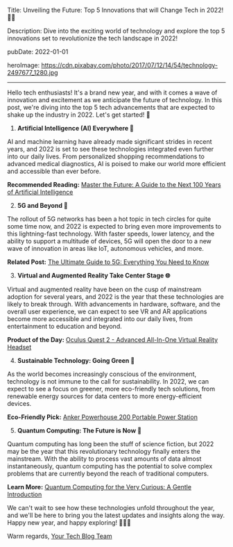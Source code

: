  Title: Unveiling the Future: Top 5 Innovations that will Change Tech in 2022! 🔮🚀

Description: Dive into the exciting world of technology and explore the top 5 innovations set to revolutionize the tech landscape in 2022!

pubDate: 2022-01-01

heroImage: https://cdn.pixabay.com/photo/2017/07/12/14/54/technology-2497677_1280.jpg

---

Hello tech enthusiasts! It's a brand new year, and with it comes a wave of innovation and excitement as we anticipate the future of technology. In this post, we're diving into the top 5 tech advancements that are expected to shake up the industry in 2022. Let's get started! 🌟

1. **Artificial Intelligence (AI) Everywhere 🤖**

AI and machine learning have already made significant strides in recent years, and 2022 is set to see these technologies integrated even further into our daily lives. From personalized shopping recommendations to advanced medical diagnostics, AI is poised to make our world more efficient and accessible than ever before.

**Recommended Reading:** [Master the Future: A Guide to the Next 100 Years of Artificial Intelligence](https://amzn.to/3q07R1w)

2. **5G and Beyond 📱**

The rollout of 5G networks has been a hot topic in tech circles for quite some time now, and 2022 is expected to bring even more improvements to this lightning-fast technology. With faster speeds, lower latency, and the ability to support a multitude of devices, 5G will open the door to a new wave of innovation in areas like IoT, autonomous vehicles, and more.

**Related Post:** [The Ultimate Guide to 5G: Everything You Need to Know](https://yourtechblog.com/5g-guide)

3. **Virtual and Augmented Reality Take Center Stage 🌐**

Virtual and augmented reality have been on the cusp of mainstream adoption for several years, and 2022 is the year that these technologies are likely to break through. With advancements in hardware, software, and the overall user experience, we can expect to see VR and AR applications become more accessible and integrated into our daily lives, from entertainment to education and beyond.

**Product of the Day:** [Oculus Quest 2 - Advanced All-In-One Virtual Reality Headset](https://amzn.to/3rN8G2h)

4. **Sustainable Technology: Going Green 🌱**

As the world becomes increasingly conscious of the environment, technology is not immune to the call for sustainability. In 2022, we can expect to see a focus on greener, more eco-friendly tech solutions, from renewable energy sources for data centers to more energy-efficient devices.

**Eco-Friendly Pick:** [Anker Powerhouse 200 Portable Power Station](https://amzn.to/3rvizZr)

5. **Quantum Computing: The Future is Now 🌌**

Quantum computing has long been the stuff of science fiction, but 2022 may be the year that this revolutionary technology finally enters the mainstream. With the ability to process vast amounts of data almost instantaneously, quantum computing has the potential to solve complex problems that are currently beyond the reach of traditional computers.

**Learn More:** [Quantum Computing for the Very Curious: A Gentle Introduction](https://amzn.to/3rT7tYi)

We can't wait to see how these technologies unfold throughout the year, and we'll be here to bring you the latest updates and insights along the way. Happy new year, and happy exploring! 🎊🎉🚀

Warm regards,
[Your Tech Blog Team](https://yourtechblog.com)